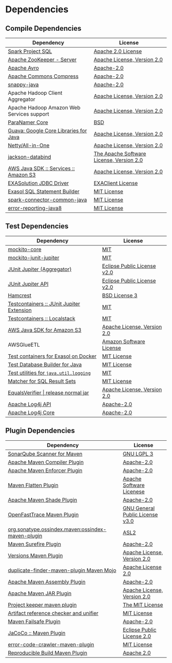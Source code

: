 <!-- @formatter:off -->
# Dependencies

## Compile Dependencies

| Dependency                                  | License                                       |
| ------------------------------------------- | --------------------------------------------- |
| [Spark Project SQL][0]                      | [Apache 2.0 License][1]                       |
| [Apache ZooKeeper - Server][2]              | [Apache License, Version 2.0][3]              |
| [Apache Avro][4]                            | [Apache-2.0][3]                               |
| [Apache Commons Compress][5]                | [Apache-2.0][3]                               |
| [snappy-java][6]                            | [Apache-2.0][7]                               |
| Apache Hadoop Client Aggregator             | [Apache License, Version 2.0][3]              |
| Apache Hadoop Amazon Web Services support   | [Apache License, Version 2.0][3]              |
| [ParaNamer Core][8]                         | [BSD][9]                                      |
| [Guava: Google Core Libraries for Java][10] | [Apache License, Version 2.0][11]             |
| [Netty/All-in-One][12]                      | [Apache License, Version 2.0][13]             |
| [jackson-databind][14]                      | [The Apache Software License, Version 2.0][3] |
| [AWS Java SDK :: Services :: Amazon S3][15] | [Apache License, Version 2.0][16]             |
| [EXASolution JDBC Driver][17]               | [EXAClient License][18]                       |
| [Exasol SQL Statement Builder][19]          | [MIT License][20]                             |
| [spark-connector-common-java][21]           | [MIT License][22]                             |
| [error-reporting-java8][23]                 | [MIT License][24]                             |

## Test Dependencies

| Dependency                                      | License                           |
| ----------------------------------------------- | --------------------------------- |
| [mockito-core][25]                              | [MIT][26]                         |
| [mockito-junit-jupiter][25]                     | [MIT][26]                         |
| [JUnit Jupiter (Aggregator)][27]                | [Eclipse Public License v2.0][28] |
| [JUnit Jupiter API][27]                         | [Eclipse Public License v2.0][28] |
| [Hamcrest][29]                                  | [BSD License 3][30]               |
| [Testcontainers :: JUnit Jupiter Extension][31] | [MIT][32]                         |
| [Testcontainers :: Localstack][31]              | [MIT][32]                         |
| [AWS Java SDK for Amazon S3][15]                | [Apache License, Version 2.0][16] |
| AWSGlueETL                                      | [Amazon Software License][33]     |
| [Test containers for Exasol on Docker][34]      | [MIT License][35]                 |
| [Test Database Builder for Java][36]            | [MIT License][37]                 |
| [Test utilities for `java.util.logging`][38]    | [MIT][26]                         |
| [Matcher for SQL Result Sets][39]               | [MIT License][40]                 |
| [EqualsVerifier \| release normal jar][41]      | [Apache License, Version 2.0][3]  |
| [Apache Log4j API][42]                          | [Apache-2.0][3]                   |
| [Apache Log4j Core][43]                         | [Apache-2.0][3]                   |

## Plugin Dependencies

| Dependency                                              | License                               |
| ------------------------------------------------------- | ------------------------------------- |
| [SonarQube Scanner for Maven][44]                       | [GNU LGPL 3][45]                      |
| [Apache Maven Compiler Plugin][46]                      | [Apache-2.0][3]                       |
| [Apache Maven Enforcer Plugin][47]                      | [Apache-2.0][3]                       |
| [Maven Flatten Plugin][48]                              | [Apache Software Licenese][3]         |
| [Apache Maven Shade Plugin][49]                         | [Apache-2.0][3]                       |
| [OpenFastTrace Maven Plugin][50]                        | [GNU General Public License v3.0][51] |
| [org.sonatype.ossindex.maven:ossindex-maven-plugin][52] | [ASL2][11]                            |
| [Maven Surefire Plugin][53]                             | [Apache-2.0][3]                       |
| [Versions Maven Plugin][54]                             | [Apache License, Version 2.0][3]      |
| [duplicate-finder-maven-plugin Maven Mojo][55]          | [Apache License 2.0][1]               |
| [Apache Maven Assembly Plugin][56]                      | [Apache-2.0][3]                       |
| [Apache Maven JAR Plugin][57]                           | [Apache License, Version 2.0][3]      |
| [Project keeper maven plugin][58]                       | [The MIT License][59]                 |
| [Artifact reference checker and unifier][60]            | [MIT License][61]                     |
| [Maven Failsafe Plugin][62]                             | [Apache-2.0][3]                       |
| [JaCoCo :: Maven Plugin][63]                            | [Eclipse Public License 2.0][64]      |
| [error-code-crawler-maven-plugin][65]                   | [MIT License][66]                     |
| [Reproducible Build Maven Plugin][67]                   | [Apache 2.0][11]                      |

[0]: https://spark.apache.org/
[1]: http://www.apache.org/licenses/LICENSE-2.0.html
[2]: http://zookeeper.apache.org/zookeeper
[3]: https://www.apache.org/licenses/LICENSE-2.0.txt
[4]: https://avro.apache.org
[5]: https://commons.apache.org/proper/commons-compress/
[6]: https://github.com/xerial/snappy-java
[7]: https://www.apache.org/licenses/LICENSE-2.0.html
[8]: https://github.com/paul-hammant/paranamer/paranamer
[9]: LICENSE.txt
[10]: https://github.com/google/guava
[11]: http://www.apache.org/licenses/LICENSE-2.0.txt
[12]: https://netty.io/netty-all/
[13]: https://www.apache.org/licenses/LICENSE-2.0
[14]: https://github.com/FasterXML/jackson
[15]: https://aws.amazon.com/sdkforjava
[16]: https://aws.amazon.com/apache2.0
[17]: http://www.exasol.com
[18]: https://repo1.maven.org/maven2/com/exasol/exasol-jdbc/7.1.20/exasol-jdbc-7.1.20-license.txt
[19]: https://github.com/exasol/sql-statement-builder/
[20]: https://github.com/exasol/sql-statement-builder/blob/main/LICENSE
[21]: https://github.com/exasol/spark-connector-common-java/
[22]: https://github.com/exasol/spark-connector-common-java/blob/main/LICENSE
[23]: https://github.com/exasol/error-reporting-java/
[24]: https://github.com/exasol/error-reporting-java/blob/main/LICENSE
[25]: https://github.com/mockito/mockito
[26]: https://opensource.org/licenses/MIT
[27]: https://junit.org/junit5/
[28]: https://www.eclipse.org/legal/epl-v20.html
[29]: http://hamcrest.org/JavaHamcrest/
[30]: http://opensource.org/licenses/BSD-3-Clause
[31]: https://java.testcontainers.org
[32]: http://opensource.org/licenses/MIT
[33]: http://aws.amazon.com/asl/
[34]: https://github.com/exasol/exasol-testcontainers/
[35]: https://github.com/exasol/exasol-testcontainers/blob/main/LICENSE
[36]: https://github.com/exasol/test-db-builder-java/
[37]: https://github.com/exasol/test-db-builder-java/blob/main/LICENSE
[38]: https://github.com/exasol/java-util-logging-testing/
[39]: https://github.com/exasol/hamcrest-resultset-matcher/
[40]: https://github.com/exasol/hamcrest-resultset-matcher/blob/main/LICENSE
[41]: https://www.jqno.nl/equalsverifier
[42]: https://logging.apache.org/log4j/2.x/log4j/log4j-api/
[43]: https://logging.apache.org/log4j/2.x/log4j/log4j-core/
[44]: http://sonarsource.github.io/sonar-scanner-maven/
[45]: http://www.gnu.org/licenses/lgpl.txt
[46]: https://maven.apache.org/plugins/maven-compiler-plugin/
[47]: https://maven.apache.org/enforcer/maven-enforcer-plugin/
[48]: https://www.mojohaus.org/flatten-maven-plugin/
[49]: https://maven.apache.org/plugins/maven-shade-plugin/
[50]: https://github.com/itsallcode/openfasttrace-maven-plugin
[51]: https://www.gnu.org/licenses/gpl-3.0.html
[52]: https://sonatype.github.io/ossindex-maven/maven-plugin/
[53]: https://maven.apache.org/surefire/maven-surefire-plugin/
[54]: https://www.mojohaus.org/versions/versions-maven-plugin/
[55]: https://basepom.github.io/duplicate-finder-maven-plugin
[56]: https://maven.apache.org/plugins/maven-assembly-plugin/
[57]: https://maven.apache.org/plugins/maven-jar-plugin/
[58]: https://github.com/exasol/project-keeper/
[59]: https://github.com/exasol/project-keeper/blob/main/LICENSE
[60]: https://github.com/exasol/artifact-reference-checker-maven-plugin/
[61]: https://github.com/exasol/artifact-reference-checker-maven-plugin/blob/main/LICENSE
[62]: https://maven.apache.org/surefire/maven-failsafe-plugin/
[63]: https://www.jacoco.org/jacoco/trunk/doc/maven.html
[64]: https://www.eclipse.org/legal/epl-2.0/
[65]: https://github.com/exasol/error-code-crawler-maven-plugin/
[66]: https://github.com/exasol/error-code-crawler-maven-plugin/blob/main/LICENSE
[67]: http://zlika.github.io/reproducible-build-maven-plugin
